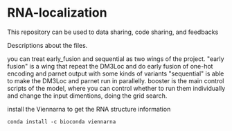 # RNA-localization
This repository can be used to data sharing, code sharing, and feedbacks

Descriptions about the files.

you can treat early_fusion and sequential as two wings of the project.
"early fusion" is a wing that repeat the DM3Loc and do early fusion of one-hot encoding and parnet output with some kinds of variants
"sequential" is able to make the DM3Loc and parnet run in parallelly.
booster is the main control scripts of the model, where you can control whether to run them individually and change the input dimentions, doing the grid search.


install the Viennarna to get the RNA structure information

```linux
conda install -c bioconda viennarna
```

